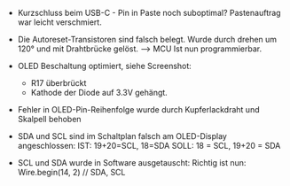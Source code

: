 
* Kurzschluss beim USB-C - Pin in Paste noch suboptimal?
  Pastenauftrag war leicht verschmiert. 

* Die Autoreset-Transistoren sind falsch belegt. 
  Wurde durch drehen um 120° und mit Drahtbrücke gelöst. 
  --> MCU Ist nun programmierbar. 

* OLED Beschaltung optimiert, siehe Screenshot:
  * R17 überbrückt
  * Kathode der Diode auf 3.3V gehängt. 

* Fehler in OLED-Pin-Reihenfolge wurde durch Kupferlackdraht und Skalpell behoben

* SDA und SCL sind im Schaltplan falsch am OLED-Display angeschlossen: 
  IST: 19+20=SCL, 18=SDA
  SOLL: 18 = SCL, 19+20 = SDA

* SCL und SDA wurde in Software ausgetauscht:
  Richtig ist nun: Wire.begin(14, 2) // SDA, SCL



